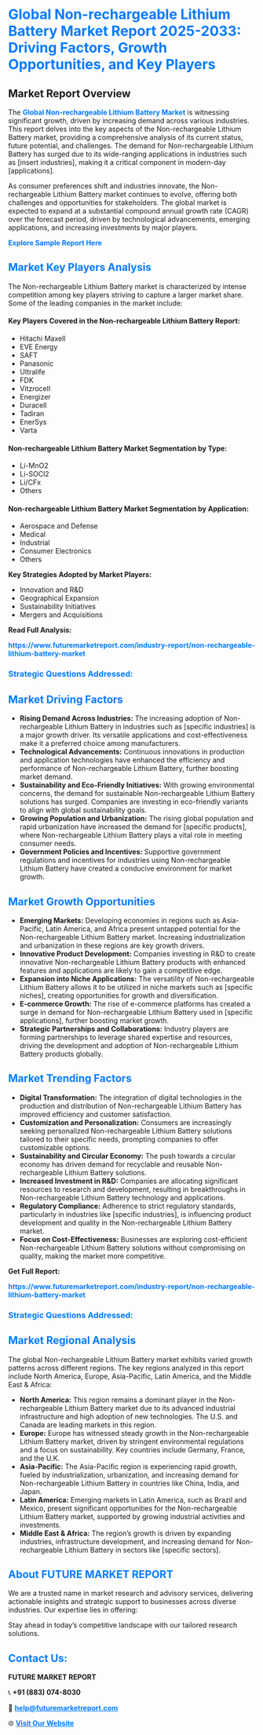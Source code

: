 <h1 style="color: #007BFF;">Global Non-rechargeable Lithium Battery Market Report 2025-2033: Driving Factors, Growth Opportunities, and Key Players</h1>

<section id="overview">
<h2>Market Report Overview</h2>
<p>The <a href="https://www.futuremarketreport.com/industry-report/non-rechargeable-lithium-battery-market" style="color: #007BFF; text-decoration: none;"><strong>Global Non-rechargeable Lithium Battery Market</strong></a> is witnessing significant growth, driven by increasing demand across various industries. This report delves into the key aspects of the Non-rechargeable Lithium Battery market, providing a comprehensive analysis of its current status, future potential, and challenges. The demand for Non-rechargeable Lithium Battery has surged due to its wide-ranging applications in industries such as [insert industries], making it a critical component in modern-day [applications].</p>
<p>As consumer preferences shift and industries innovate, the Non-rechargeable Lithium Battery market continues to evolve, offering both challenges and opportunities for stakeholders. The global market is expected to expand at a substantial compound annual growth rate (CAGR) over the forecast period, driven by technological advancements, emerging applications, and increasing investments by major players.</p>
</section>

<section id="overview">
<p><a href="https://www.futuremarketreport.com/request-sample/reportId=42953" style="color: #007BFF; text-decoration: none;"><strong>Explore Sample Report Here</strong></a></p>
</section>

<section id="key-players">
<h2 style="color: #007BFF;">Market Key Players Analysis</h2>
<p>The Non-rechargeable Lithium Battery market is characterized by intense competition among key players striving to capture a larger market share. Some of the leading companies in the market include:</p>
<h4>Key Players Covered in the Non-rechargeable Lithium Battery Report:</h4>
<ul><li>Hitachi Maxell</li><li>EVE Energy</li><li>SAFT</li><li>Panasonic</li><li>Ultralife</li><li>FDK</li><li>Vitzrocell</li><li>Energizer</li><li>Duracell</li><li>Tadiran</li><li>EnerSys</li><li>Varta</li></ul>
<h4>Non-rechargeable Lithium Battery Market Segmentation by Type:</h4>
<ul><li>Li-MnO2</li><li>Li-SOCl2</li><li>Li/CFx</li><li>Others</li></ul>

<h4>Non-rechargeable Lithium Battery Market Segmentation by Application:</h4>
<ul><li>Aerospace and Defense</li><li>Medical</li><li>Industrial</li><li>Consumer Electronics</li><li>Others</li></ul>
<p><strong>Key Strategies Adopted by Market Players:</strong></p>
<ul>
<li>Innovation and R&D</li>
<li>Geographical Expansion</li>
<li>Sustainability Initiatives</li>
<li>Mergers and Acquisitions</li>
</ul>
</section>

<section>
<p><strong>Read Full Analysis: </strong></p><a href="https://www.futuremarketreport.com/industry-report/non-rechargeable-lithium-battery-market" style="color: #007BFF; text-decoration: none;"><strong>https://www.futuremarketreport.com/industry-report/non-rechargeable-lithium-battery-market</strong></a>
<h3 style="color: #007BFF;">Strategic Questions Addressed:</h3>
</section>

<section id="driving-factors">
<h2 style="color: #007BFF;">Market Driving Factors</h2>
<ul>
<li><strong>Rising Demand Across Industries:</strong> The increasing adoption of Non-rechargeable Lithium Battery in industries such as [specific industries] is a major growth driver. Its versatile applications and cost-effectiveness make it a preferred choice among manufacturers.</li>
<li><strong>Technological Advancements:</strong> Continuous innovations in production and application technologies have enhanced the efficiency and performance of Non-rechargeable Lithium Battery, further boosting market demand.</li>
<li><strong>Sustainability and Eco-Friendly Initiatives:</strong> With growing environmental concerns, the demand for sustainable Non-rechargeable Lithium Battery solutions has surged. Companies are investing in eco-friendly variants to align with global sustainability goals.</li>
<li><strong>Growing Population and Urbanization:</strong> The rising global population and rapid urbanization have increased the demand for [specific products], where Non-rechargeable Lithium Battery plays a vital role in meeting consumer needs.</li>
<li><strong>Government Policies and Incentives:</strong> Supportive government regulations and incentives for industries using Non-rechargeable Lithium Battery have created a conducive environment for market growth.</li>
</ul>
</section>

<section id="growth-opportunities">
<h2 style="color: #007BFF;">Market Growth Opportunities</h2>
<ul>
<li><strong>Emerging Markets:</strong> Developing economies in regions such as Asia-Pacific, Latin America, and Africa present untapped potential for the Non-rechargeable Lithium Battery market. Increasing industrialization and urbanization in these regions are key growth drivers.</li>
<li><strong>Innovative Product Development:</strong> Companies investing in R&D to create innovative Non-rechargeable Lithium Battery products with enhanced features and applications are likely to gain a competitive edge.</li>
<li><strong>Expansion into Niche Applications:</strong> The versatility of Non-rechargeable Lithium Battery allows it to be utilized in niche markets such as [specific niches], creating opportunities for growth and diversification.</li>
<li><strong>E-commerce Growth:</strong> The rise of e-commerce platforms has created a surge in demand for Non-rechargeable Lithium Battery used in [specific applications], further boosting market growth.</li>
<li><strong>Strategic Partnerships and Collaborations:</strong> Industry players are forming partnerships to leverage shared expertise and resources, driving the development and adoption of Non-rechargeable Lithium Battery products globally.</li>
</ul>
</section>

<section id="trending-factors">
<h2 style="color: #007BFF;">Market Trending Factors</h2>
<ul>
<li><strong>Digital Transformation:</strong> The integration of digital technologies in the production and distribution of Non-rechargeable Lithium Battery has improved efficiency and customer satisfaction.</li>
<li><strong>Customization and Personalization:</strong> Consumers are increasingly seeking personalized Non-rechargeable Lithium Battery solutions tailored to their specific needs, prompting companies to offer customizable options.</li>
<li><strong>Sustainability and Circular Economy:</strong> The push towards a circular economy has driven demand for recyclable and reusable Non-rechargeable Lithium Battery solutions.</li>
<li><strong>Increased Investment in R&D:</strong> Companies are allocating significant resources to research and development, resulting in breakthroughs in Non-rechargeable Lithium Battery technology and applications.</li>
<li><strong>Regulatory Compliance:</strong> Adherence to strict regulatory standards, particularly in industries like [specific industries], is influencing product development and quality in the Non-rechargeable Lithium Battery market.</li>
<li><strong>Focus on Cost-Effectiveness:</strong> Businesses are exploring cost-efficient Non-rechargeable Lithium Battery solutions without compromising on quality, making the market more competitive.</li>
</ul>
</section>

<section>
<p><strong>Get Full Report: </strong></p><a href="https://www.futuremarketreport.com/industry-report/non-rechargeable-lithium-battery-market" style="color: #007BFF; text-decoration: none;"><strong>https://www.futuremarketreport.com/industry-report/non-rechargeable-lithium-battery-market</strong></a>
<h3 style="color: #007BFF;">Strategic Questions Addressed:</h3>
</section>


<section id="regional-analysis">
<h2 style="color: #007BFF;">Market Regional Analysis</h2>
<p>The global Non-rechargeable Lithium Battery market exhibits varied growth patterns across different regions. The key regions analyzed in this report include North America, Europe, Asia-Pacific, Latin America, and the Middle East & Africa:</p>
<ul>
<li><strong>North America:</strong> This region remains a dominant player in the Non-rechargeable Lithium Battery market due to its advanced industrial infrastructure and high adoption of new technologies. The U.S. and Canada are leading markets in this region.</li>
<li><strong>Europe:</strong> Europe has witnessed steady growth in the Non-rechargeable Lithium Battery market, driven by stringent environmental regulations and a focus on sustainability. Key countries include Germany, France, and the U.K.</li>
<li><strong>Asia-Pacific:</strong> The Asia-Pacific region is experiencing rapid growth, fueled by industrialization, urbanization, and increasing demand for Non-rechargeable Lithium Battery in countries like China, India, and Japan.</li>
<li><strong>Latin America:</strong> Emerging markets in Latin America, such as Brazil and Mexico, present significant opportunities for the Non-rechargeable Lithium Battery market, supported by growing industrial activities and investments.</li>
<li><strong>Middle East & Africa:</strong> The region’s growth is driven by expanding industries, infrastructure development, and increasing demand for Non-rechargeable Lithium Battery in sectors like [specific sectors].</li>
</ul>
</section>

<footer>
<h2 style="color: #007BFF;">About FUTURE MARKET REPORT</h2>
<p>We are a trusted name in market research and advisory services, delivering actionable insights and strategic support to businesses across diverse industries. Our expertise lies in offering:</p>

<p>Stay ahead in today’s competitive landscape with our tailored research solutions.</p>

<h2 style="color: #007BFF;">Contact Us:</h2>
<p><strong>FUTURE MARKET REPORT</strong></p>
<p>📞 <strong>+91 (883) 074-8030</strong></p>
<p>📧 <strong><a href="mailto:help@futuremarketreport.com" style="color: #007BFF;">help@futuremarketreport.com</a></strong></p>
<p>🌐 <strong><a href="https://www.futuremarketreport.com/" style="color: #007BFF;">Visit Our Website</a></strong></p>
</footer>